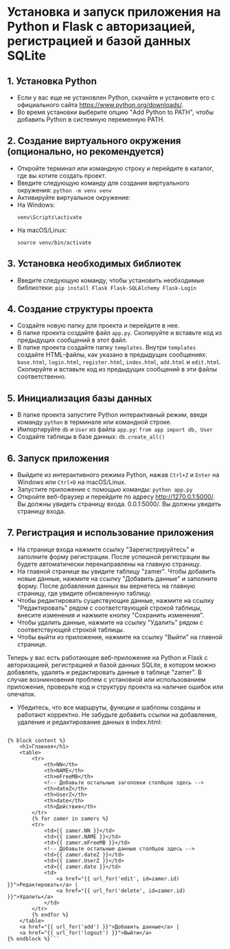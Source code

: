 # Установка и запуск приложения на Python и Flask с авторизацией, регистрацией и базой данных SQLite

## 1. Установка Python
- Если у вас еще не установлен Python, скачайте и установите его с официального сайта https://www.python.org/downloads/.
- Во время установки выберите опцию "Add Python to PATH", чтобы добавить Python в системную переменную PATH.

## 2. Создание виртуального окружения (опционально, но рекомендуется)
- Откройте терминал или командную строку и перейдите в каталог, где вы хотите создать проект.
- Введите следующую команду для создания виртуального окружения: 
 `python -m venv venv`
 - Активируйте виртуальное окружение:
- На Windows:
  ```
  venv\Scripts\activate
  ```
- На macOS/Linux:
  ```
  source venv/bin/activate
  ```

## 3. Установка необходимых библиотек
- Введите следующую команду, чтобы установить необходимые библиотеки:
`pip install Flask Flask-SQLAlchemy Flask-Login`
## 4. Создание структуры проекта
- Создайте новую папку для проекта и перейдите в нее.
- В папке проекта создайте файл `app.py`. Скопируйте и вставьте код из предыдущих сообщений в этот файл.
- В папке проекта создайте папку `templates`. Внутри `templates` создайте HTML-файлы, как указано в предыдущих сообщениях: `base.html`, `login.html`, `register.html`, `index.html`, `add.html` и `edit.html`. Скопируйте и вставьте код из предыдущих сообщений в эти файлы соответственно.

## 5. Инициализация базы данных
- В папке проекта запустите Python интерактивный режим, введя команду `python` в терминале или командной строке.
- Импортируйте `db` и `User` из файла `app.py`:
`from app import db, User`
- Создайте таблицы в базе данных:
`db.create_all()`
## 6. Запуск приложения
- Выйдите из интерактивного режима Python, нажав `Ctrl+Z` и `Enter` на Windows или `Ctrl+D` на macOS/Linux.
- Запустите приложение с помощью команды:
`python app.py`
- Откройте веб-браузер и перейдите по адресу http://1270.0.1:5000/. Вы должны увидеть страницу входа.
0.0.1:5000/. Вы должны увидеть страницу входа.

## 7. Регистрация и использование приложения
- На странице входа нажмите ссылку "Зарегистрируйтесь" и заполните форму регистрации. После успешной регистрации вы будете автоматически перенаправлены на главную страницу.
- На главной странице вы увидите таблицу "zamer". Чтобы добавить новые данные, нажмите на ссылку "Добавить данные" и заполните форму. После добавления данных вы вернетесь на главную страницу, где увидите обновленную таблицу.
- Чтобы редактировать существующие данные, нажмите на ссылку "Редактировать" рядом с соответствующей строкой таблицы, внесите изменения и нажмите кнопку "Сохранить изменения".
- Чтобы удалить данные, нажмите на ссылку "Удалить" рядом с соответствующей строкой таблицы.
- Чтобы выйти из приложения, нажмите на ссылку "Выйти" на главной странице.

Теперь у вас есть работающее веб-приложение на Python и Flask с авторизацией, регистрацией и базой данных SQLite, в котором можно добавлять, удалять и редактировать данные в таблице "zamer". В случае возникновения проблем с установкой или использованием приложения, проверьте код и структуру проекта на наличие ошибок или опечаток.
- Убедитесь, что все маршруты, функции и шаблоны созданы и работают корректно. Не забудьте добавить ссылки на добавление, удаление и редактирование данных в index.html:
```{% extends "base.html" %}

{% block content %}
    <h1>Главная</h1>
    <table>
        <tr>
            <th>NN</th>
            <th>NAME</th>
            <th>mFreeMB</th>
            <!-- Добавьте остальные заголовки столбцов здесь -->
            <th>dateZ</th>
            <th>UserZ</th>
            <th>date</th>
            <th>Действия</th>
        </tr>
        {% for zamer in zamers %}
        <tr>
            <td>{{ zamer.NN }}</td>
            <td>{{ zamer.NAME }}</td>
            <td>{{ zamer.mFreeMB }}</td>
            <!-- Добавьте остальные данные столбцов здесь -->
            <td>{{ zamer.dateZ }}</td>
            <td>{{ zamer.UserZ }}</td>
            <td>{{ zamer.date }}</td>
            <td>
                <a href="{{ url_for('edit', id=zamer.id) }}">Редактировать</a> |
                <a href="{{ url_for('delete', id=zamer.id) }}">Удалить</a>
            </td>
        </tr>
        {% endfor %}
    </table>
    <a href="{{ url_for('add') }}">Добавить данные</a> |
    <a href="{{ url_for('logout') }}">Выйти</a>
{% endblock %}```
